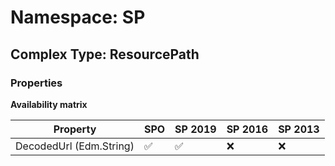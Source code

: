 # Namespace: SP

## Complex Type: ResourcePath

### Properties

**Availability matrix**

Property | SPO | SP 2019 | SP 2016 | SP 2013
----------|-----|---------|---------|--------
DecodedUrl (Edm.String) | ✅ | ✅ | ❌ | ❌

